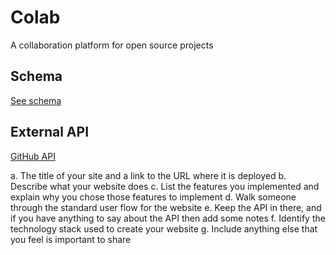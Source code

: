 # Colab

A collaboration platform for open source projects

## Schema

[See schema](https://dbdiagram.io/d/624c4d07d043196e39fd1b67)


## External API

[GitHub API](https://docs.github.com/en/rest)



a. The title of your site and a link to the URL where it is deployed
b. Describe what your website does
c. List the features you implemented and explain why you chose those
features to implement
d. Walk someone through the standard user flow for the website 
e. Keep the API in there, and if you have anything to say about the API then
add some notes
f. Identify the technology stack used to create your website
g. Include anything else that you feel is important to share